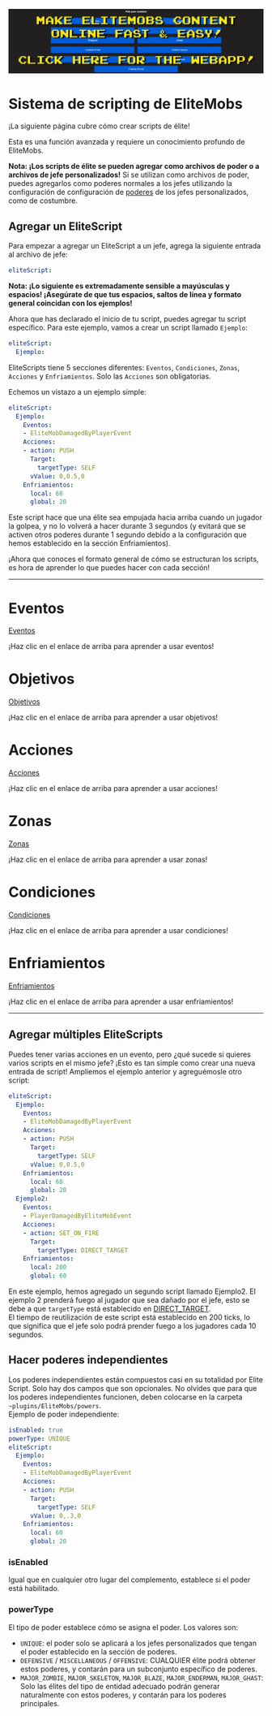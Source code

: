 [![webapp_banner.jpg](../../../img/wiki/webapp_banner.jpg)](https://magmaguy.com/webapp/webapp.html)

# Sistema de scripting de EliteMobs

¡La siguiente página cubre cómo crear scripts de élite!

Esta es una función avanzada y requiere un conocimiento profundo de EliteMobs.

**Nota: ¡Los scripts de élite se pueden agregar como archivos de poder o a archivos de jefe personalizados!** Si se utilizan como archivos de poder, puedes agregarlos como poderes normales a los jefes utilizando la configuración de configuración de [poderes]($language$/elitemobs/creating_bosses.md&section=powers) de los jefes personalizados, como de costumbre.

## Agregar un EliteScript

Para empezar a agregar un EliteScript a un jefe, agrega la siguiente entrada al archivo de jefe:

```yml
eliteScript:
```

**Nota: ¡Lo siguiente es extremadamente sensible a mayúsculas y espacios! ¡Asegúrate de que tus espacios, saltos de línea y formato general coincidan con los ejemplos!**

Ahora que has declarado el inicio de tu script, puedes agregar tu script específico. Para este ejemplo, vamos a crear un script llamado `Ejemplo`:

```yml
eliteScript:
  Ejemplo:
```

EliteScripts tiene 5 secciones diferentes: `Eventos`, `Condiciones`, `Zonas`, `Acciones` y `Enfriamientos`. Solo las `Acciones` son obligatorias.

Echemos un vistazo a un ejemplo simple:

```yml
eliteScript:
  Ejemplo:
    Eventos:
    - EliteMobDamagedByPlayerEvent
    Acciones:
    - action: PUSH
      Target:
        targetType: SELF
      vValue: 0,0.5,0
    Enfriamientos:
      local: 60
      global: 20
```

Este script hace que una élite sea empujada hacia arriba cuando un jugador la golpea, y no lo volverá a hacer durante 3 segundos (y evitará que se activen otros poderes durante 1 segundo debido a la configuración que hemos establecido en la sección Enfriamientos).

¡Ahora que conoces el formato general de cómo se estructuran los scripts, es hora de aprender lo que puedes hacer con cada sección!

----

# Eventos

[Eventos]($language$/elitemobs/elitescript_events.md)

¡Haz clic en el enlace de arriba para aprender a usar eventos!

# Objetivos

[Objetivos]($language$/elitemobs/elitescript_targets.md)

¡Haz clic en el enlace de arriba para aprender a usar objetivos!

# Acciones

[Acciones]($language$/elitemobs/elitescript_actions.md)

¡Haz clic en el enlace de arriba para aprender a usar acciones!

# Zonas

[Zonas]($language$/elitemobs/elitescript_zones.md)

¡Haz clic en el enlace de arriba para aprender a usar zonas!

# Condiciones

[Condiciones]($language$/elitemobs/elitescript_conditions.md)

¡Haz clic en el enlace de arriba para aprender a usar condiciones!

# Enfriamientos

[Enfriamientos]($language$/elitemobs/elitescript_cooldowns.md)

¡Haz clic en el enlace de arriba para aprender a usar enfriamientos!

----

## Agregar múltiples EliteScripts

Puedes tener varias acciones en un evento, pero ¿qué sucede si quieres varios scripts en el mismo jefe? ¡Esto es tan simple como crear una nueva entrada de script! Ampliemos el ejemplo anterior y agreguémosle otro script:

```yml
eliteScript:
  Ejemplo:
    Eventos:
    - EliteMobDamagedByPlayerEvent
    Acciones:
    - action: PUSH
      Target:
        targetType: SELF
      vValue: 0,0.5,0
    Enfriamientos:
      local: 60
      global: 20
  Ejemplo2:
    Eventos:
    - PlayerDamagedByEliteMobEvent
    Acciones:
    - action: SET_ON_FIRE
      Target:
        targetType: DIRECT_TARGET
    Enfriamientos:
      local: 200
      global: 60
```
En este ejemplo, hemos agregado un segundo script llamado Ejemplo2. El ejemplo 2 prenderá fuego al jugador que sea dañado por el jefe, esto se debe a que `targetType` está establecido en [DIRECT_TARGET]($language$/elitemobs/elitescript_targets.md&section=target-types). </br>El tiempo de reutilización de este script está establecido en 200 ticks, lo que significa que el jefe solo podrá prender fuego a los jugadores cada 10 segundos.

## Hacer poderes independientes

Los poderes independientes están compuestos casi en su totalidad por Elite Script. Solo hay dos campos que son opcionales. No olvides que para que los poderes independientes funcionen, deben colocarse en la carpeta `~plugins/EliteMobs/powers`. </br> Ejemplo de poder independiente:

```yml
isEnabled: true
powerType: UNIQUE
eliteScript:
  Ejemplo:
    Eventos:
    - EliteMobDamagedByPlayerEvent
    Acciones:
    - action: PUSH
      Target:
        targetType: SELF
      vValue: 0,.3,0
    Enfriamientos:
      local: 60
      global: 20
```

### isEnabled

Igual que en cualquier otro lugar del complemento, establece si el poder está habilitado.

### powerType

El tipo de poder establece cómo se asigna el poder. Los valores son:

- `UNIQUE`: el poder solo se aplicará a los jefes personalizados que tengan el poder establecido en la sección de poderes.
- `DEFENSIVE` / `MISCELLANEOUS` / `OFFENSIVE`: CUALQUIER élite podrá obtener estos poderes, y contarán para un subconjunto específico de poderes.
- `MAJOR_ZOMBIE`, `MAJOR_SKELETON`, `MAJOR_BLAZE`, `MAJOR_ENDERMAN`, `MAJOR_GHAST`: Solo las élites del tipo de entidad adecuado podrán generar naturalmente con estos poderes, y contarán para los poderes principales.



